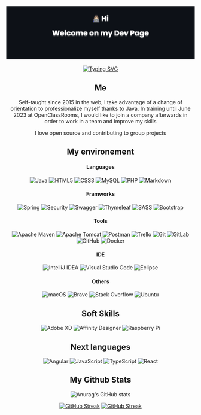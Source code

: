<section align="center">
<img src="banner.png" margin="0" padding="0">

[![Typing SVG](https://readme-typing-svg.herokuapp.com?font=script&size=25&duration=2000&pause=150&color=F78E1A&center=true&vCenter=true&multiline=true&width=600&height=100&lines=My+Java+training+finish+in+June%2C+;after%2C+;i'm+ready)](https://git.io/typing-svg)

 ## Me
 
 <p>Self-taught since 2015 in the web, I take advantage of a change of orientation to professionalize myself thanks to Java. In training until June 2023   at OpenClassRooms, I would like to join a company afterwards in order to work in a team and improve my skills </p>
 
 <p> I love open source and contributing to group projects</p>
 
 ## My environement

  #### Languages
  
![Java](https://img.shields.io/badge/java-%23ED8B00.svg?style=for-the-badge&logo=java&logoColor=white)
![HTML5](https://img.shields.io/badge/html5-%23E34F26.svg?style=for-the-badge&logo=html5&logoColor=white)
![CSS3](https://img.shields.io/badge/css3-%231572B6.svg?style=for-the-badge&logo=css3&logoColor=white)
![MySQL](https://img.shields.io/badge/mysql-%2300f.svg?style=for-the-badge&logo=mysql&logoColor=white)
![PHP](https://img.shields.io/badge/php-%23777BB4.svg?style=for-the-badge&logo=php&logoColor=white)
![Markdown](https://img.shields.io/badge/markdown-%23000000.svg?style=for-the-badge&logo=markdown&logoColor=white)
  
  #### Framworks
  
![Spring](https://img.shields.io/badge/spring-%236DB33F.svg?style=for-the-badge&logo=spring&logoColor=white)
![Security](https://img.shields.io/badge/Spring_Security-6DB33F?style=for-the-badge&logo=Spring-Security&logoColor=white)
![Swagger](https://img.shields.io/badge/-Swagger-%23Clojure?style=for-the-badge&logo=swagger&logoColor=white)
![Thymeleaf](https://img.shields.io/badge/Thymeleaf-%23005C0F.svg?style=for-the-badge&logo=Thymeleaf&logoColor=white)
![SASS](https://img.shields.io/badge/SASS-hotpink.svg?style=for-the-badge&logo=SASS&logoColor=white)
![Bootstrap](https://img.shields.io/badge/bootstrap-%23563D7C.svg?style=for-the-badge&logo=bootstrap&logoColor=white)

  #### Tools

![Apache Maven](https://img.shields.io/badge/Apache%20Maven-C71A36?style=for-the-badge&logo=Apache%20Maven&logoColor=white)
![Apache Tomcat](https://img.shields.io/badge/apache%20tomcat-%23F8DC75.svg?style=for-the-badge&logo=apache-tomcat&logoColor=black)
![Postman](https://img.shields.io/badge/Postman-FF6C37?style=for-the-badge&logo=postman&logoColor=white)
![Trello](https://img.shields.io/badge/Trello-%23026AA7.svg?style=for-the-badge&logo=Trello&logoColor=white)
![Git](https://img.shields.io/badge/git-%23F05033.svg?style=for-the-badge&logo=git&logoColor=white)
![GitLab](https://img.shields.io/badge/gitlab-%23181717.svg?style=for-the-badge&logo=gitlab&logoColor=white)
![GitHub](https://img.shields.io/badge/github-%23121011.svg?style=for-the-badge&logo=github&logoColor=white)
![Docker](https://img.shields.io/badge/Docker-2CA5E0?style=for-the-badge&logo=docker&logoColor=white)
  
  #### IDE
  
![IntelliJ IDEA](https://img.shields.io/badge/IntelliJIDEA-000000.svg?style=for-the-badge&logo=intellij-idea&logoColor=white)
![Visual Studio Code](https://img.shields.io/badge/Visual%20Studio%20Code-0078d7.svg?style=for-the-badge&logo=visual-studio-code&logoColor=white)
![Eclipse](https://img.shields.io/badge/Eclipse-FE7A16.svg?style=for-the-badge&logo=Eclipse&logoColor=white)

  
  #### Others

![macOS](https://img.shields.io/badge/mac%20os-000000?style=for-the-badge&logo=macos&logoColor=F0F0F0)
![Brave](https://img.shields.io/badge/Brave-FB542B?style=for-the-badge&logo=Brave&logoColor=white)
![Stack Overflow](https://img.shields.io/badge/-Stackoverflow-FE7A16?style=for-the-badge&logo=stack-overflow&logoColor=white)
![Ubuntu](https://img.shields.io/badge/Ubuntu-E95420?style=for-the-badge&logo=ubuntu&logoColor=white)

  ## Soft Skills

![Adobe XD](https://img.shields.io/badge/Adobe%20XD-470137?style=for-the-badge&logo=Adobe%20XD&logoColor=#FF61F6)
![Affinity Designer](https://img.shields.io/badge/affinity%20desginer-%231B72BE.svg?style=for-the-badge&logo=affinity-designer&logoColor=white)
![Raspberry Pi](https://img.shields.io/badge/-RaspberryPi-C51A4A?style=for-the-badge&logo=Raspberry-Pi)

  ## Next languages

![Angular](https://img.shields.io/badge/angular-%23DD0031.svg?style=for-the-badge&logo=angular&logoColor=white)
![JavaScript](https://img.shields.io/badge/javascript-%23323330.svg?style=for-the-badge&logo=javascript&logoColor=%23F7DF1E)
![TypeScript](https://img.shields.io/badge/typescript-%23007ACC.svg?style=for-the-badge&logo=typescript&logoColor=white)
![React](https://img.shields.io/badge/react-%2320232a.svg?style=for-the-badge&logo=react&logoColor=%2361DAFB)

  ## My Github Stats

![Anurag's GitHub stats](https://github-readme-stats.vercel.app/api?username=Jerome-CM&show_icons=true&title_color=F78E1AFF&ring_color=F78E1AFF&icon_color=F78E1AFF&bg_color=0D1117&text_color=FFF)

[![GitHub Streak](https://github-readme-streak-stats.herokuapp.com?user=Jerome-CM&theme=dark&border_radius=5&locale=fr&background=0D1117&ring=F78E1A&fire=F78E1A#gh-dark-mode-only)](https://git.io/streak-stats#gh-dark-mode-only)
[![GitHub Streak](https://github-readme-streak-stats.herokuapp.com?user=Jerome-CM&theme=dark&border_radius=5&locale=fr&background=0D1117&ring=F78E1A&fire=F78E1A#gh-light-mode-only)](https://git.io/streak-stats#gh-light-mode-only)

</section>

